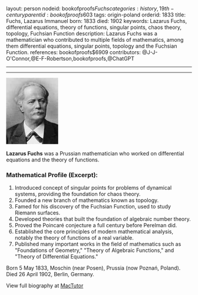 layout: person
nodeid: bookofproofs$Fuchs
categories: history,19th-century
parentid: bookofproofs$603
tags: origin-poland
orderid: 1833
title: Fuchs, Lazarus Immanuel
born: 1833
died: 1902
keywords: Lazarus Fuchs, differential equations, theory of functions, singular points, chaos theory, topology, Fuchsian Function
description: Lazarus Fuchs was a mathematician who contributed to multiple fields of mathematics, among them differential equations, singular points, topology and the Fuchsian Function.
references: bookofproofs$6909
contributors: @J-J-O'Connor,@E-F-Robertson,bookofproofs,@ChatGPT

---



---

![Fuchs.jpg](https://github.com/bookofproofs/bookofproofs.github.io/blob/main/_sources/_assets/images/portraits/Fuchs.jpg?raw=true)

**Lazarus Fuchs** was a Prussian mathematician who worked on differential equations and the theory of functions.

### Mathematical Profile (Excerpt):
1. Introduced concept of singular points for problems of dynamical systems, providing the foundation for chaos theory.
2. Founded a new branch of mathematics known as topology.
3. Famed for his discovery of the Fuchsian Function, used to study Riemann surfaces.
4. Developed theories that built the foundation of algebraic number theory.
5. Proved the Poincaré conjecture a full century before Perelman did.
6. Established the core principles of modern mathematical analysis, notably the theory of functions of a real variable.
7. Published many important works in the field of mathematics such as "Foundations of Geometry," "Theory of Algebraic Functions," and "Theory of Differential Equations."

Born 5 May 1833, Moschin (near Posen), Prussia (now Poznań, Poland). Died 26 April 1902, Berlin, Germany.

View full biography at [MacTutor](https://mathshistory.st-andrews.ac.uk/Biographies/Fuchs/)
